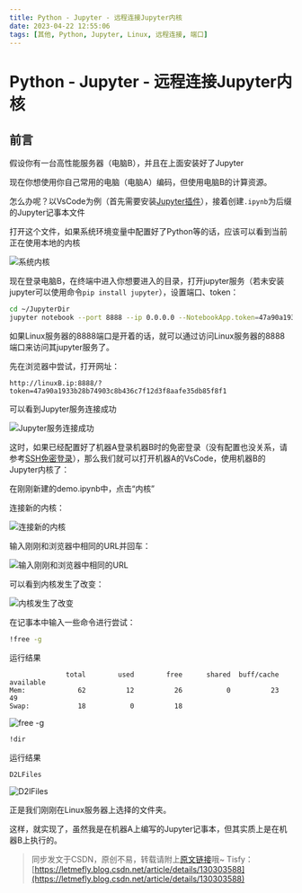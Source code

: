 ```yaml
---
title: Python - Jupyter - 远程连接Jupyter内核
date: 2023-04-22 12:55:06
tags: [其他, Python, Jupyter, Linux, 远程连接, 端口]
---
```


# Python - Jupyter - 远程连接Jupyter内核

## 前言

假设你有一台高性能服务器（电脑B），并且在上面安装好了Jupyter

现在你想使用你自己常用的电脑（电脑A）编码，但使用电脑B的计算资源。

怎么办呢？以VsCode为例（首先需要安装[Jupyter插件](https://marketplace.visualstudio.com/items?itemName=ms-toolsai.jupyter)），接着创建```.ipynb```为后缀的Jupyter记事本文件

打开这个文件，如果系统环境变量中配置好了Python等的话，应该可以看到当前正在使用本地的内核

![系统内核](https://cors.tisfy.eu.org/https://img-blog.csdnimg.cn/f13e405e0e214f30a09f8cc88fad12a8.png)

现在登录电脑B，在终端中进入你想要进入的目录，打开jupyter服务（若未安装jupyter可以使用命令```pip install jupyter```），设置端口、token：

```bash
cd ~/JupyterDir
jupyter notebook --port 8888 --ip 0.0.0.0 --NotebookApp.token=47a90a1933b28b74903c8b436c7f12d3f8aafe35db85f8f1
```

如果Linux服务器的8888端口是开着的话，就可以通过访问Linux服务器的8888端口来访问其jupyter服务了。

先在浏览器中尝试，打开网址：

```
http://linuxB.ip:8888/?token=47a90a1933b28b74903c8b436c7f12d3f8aafe35db85f8f1
```

可以看到Jupyter服务连接成功

![Jupyter服务连接成功](https://cors.tisfy.eu.org/https://img-blog.csdnimg.cn/2ea41cb2ab1147c9af68014aeba3723d.png)

这时，如果已经配置好了机器A登录机器B时的免密登录（没有配置也没关系，请参考[SSH免密登录](https://blog.tisfy.eu.org/2023/04/22/Other-Linux-SSHLoginWithoutPassword/)），那么我们就可以打开机器A的VsCode，使用机器B的Jupyter内核了：

在刚刚新建的demo.ipynb中，点击“内核”

连接新的内核：

![连接新的内核](https://cors.tisfy.eu.org/https://img-blog.csdnimg.cn/10c6b35e23d84000993df874a2bb07c1.png)

输入刚刚和浏览器中相同的URL并回车：

![输入刚刚和浏览器中相同的URL](https://cors.tisfy.eu.org/https://img-blog.csdnimg.cn/f84fa43e967a4db4a8c85731be007b22.png)

可以看到内核发生了改变：

![内核发生了改变](https://cors.tisfy.eu.org/https://img-blog.csdnimg.cn/6c2bc5ed8f604e098e12ea2713582d4d.png)

在记事本中输入一些命令进行尝试：

```bash
!free -g
```

运行结果

```
              total        used        free      shared  buff/cache   available
Mem:             62          12          26           0          23          49
Swap:            18           0          18
```

![free -g](https://cors.tisfy.eu.org/https://img-blog.csdnimg.cn/77f6f8ee3e314a15b9d0bc0c5006b4fd.png)

```bash
!dir
```

运行结果

```
D2LFiles
```

![D2lFiles](https://cors.tisfy.eu.org/https://img-blog.csdnimg.cn/ad48e29993574e39bbfbfbe2733585cd.png)

正是我们刚刚在Linux服务器上选择的文件夹。

这样，就实现了，虽然我是在机器A上编写的Jupyter记事本，但其实质上是在机器B上执行的。

> 同步发文于CSDN，原创不易，转载请附上[原文链接](https://blog.tisfy.eu.org/2023/04/22/Other-Python-Jupyter-RemoteKoreConnection/)哦~
> Tisfy：[https://letmefly.blog.csdn.net/article/details/130303588](https://letmefly.blog.csdn.net/article/details/130303588)
